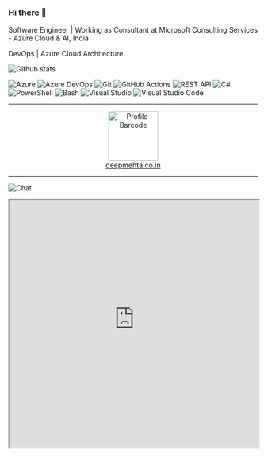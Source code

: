 ### Hi there 👋

Software Engineer | Working as Consultant at Microsoft Consulting Services - Azure Cloud & AI, India

DevOps | Azure Cloud Architecture

![Github stats](https://github-readme-stats.vercel.app/api?username=deep-mm&hide=issues,contribs&show_icons=true&count_private=true&theme=dark)

<p>
  <img alt="Azure" src="https://img.shields.io/badge/-Azure-0089D6?style=flat-square&logo=microsoft-azure&logoColor=white" />
  <img alt="Azure DevOps" src="https://img.shields.io/badge/-Azure_DevOps-0078D7?style=flat-square&logo=azure-devops&logoColor=white" />
  <img alt="Git" src="https://img.shields.io/badge/-Git-F05032?style=flat-square&logo=git&logoColor=white" />
  <img alt="GitHub Actions" src="https://img.shields.io/badge/-Github_Actions-2088FF?style=flat-square&logo=github-actions&logoColor=white" />
  <img alt="REST API" src="https://img.shields.io/badge/-REST_API-FF6C37?style=flat-square&logo=postman&logoColor=white" />
  <img alt="C#" src="https://img.shields.io/badge/-C_Sharp-239120?style=flat-square&logo=c-sharp&logoColor=white" />
  <img alt="PowerShell" src="https://img.shields.io/badge/-PowerShell-5391FE?style=flat-square&logo=PowerShell&logoColor=white" />
  <img alt="Bash" src="https://img.shields.io/badge/-Bash-000000?style=flat-square&logo=gnu-bash&logoColor=white" />
  <img alt="Visual Studio" src="https://img.shields.io/badge/-Visual_Studio-5C2D91?style=flat-square&logo=go&logoColor=white" />
  <img alt="Visual Studio Code" src="https://img.shields.io/badge/-Visual_Studio_Code-007ACC?style=flat-square&logo=visual-studio-code&logoColor=white" />
</p>

*******
<p align="center">
  <a href="https://deepmehta.co.in"><img alt="Profile Barcode" src="https://user-images.githubusercontent.com/29853549/119534211-48e22b00-bda4-11eb-89ec-98b30a37d0fa.png" height="100" width="100"/></a>
  <br>
  <a href="https://deepmehta.co.in">deepmehta.co.in</a>
</p>

*******

![Chat](https://webchat.botframework.com/embed/qna-maker-ip-language-bot?s=DxGuOmGTjo4.ubw-RSQ4DGP0p0WBsL2RjCq5OYZmB2C1j0G9L3Vz5Xw)

<iframe src='https://webchat.botframework.com/embed/qna-maker-ip-language-bot?s=DxGuOmGTjo4.ubw-RSQ4DGP0p0WBsL2RjCq5OYZmB2C1j0G9L3Vz5Xw'  style='min-width: 400px; width: 100%; min-height: 500px;'></iframe>

<!--
**deep-mm/deep-mm** is a ✨ _special_ ✨ repository because its `README.md` (this file) appears on your GitHub profile.

Here are some ideas to get you started:

- 🔭 I’m currently working on ...
- 🌱 I’m currently learning ...
- 👯 I’m looking to collaborate on ...
- 🤔 I’m looking for help with ...
- 💬 Ask me about ...
- 📫 How to reach me: ...
- 😄 Pronouns: ...
- ⚡ Fun fact: ...
-->
